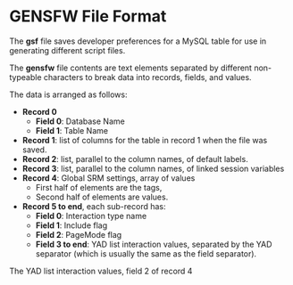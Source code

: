 # GENSFW File Format

The **gsf** file saves developer preferences for a MySQL table for use
in generating different script files.

The **gensfw** file contents are text elements separated by different
non-typeable characters to break data into records, fields, and values.

The data is arranged as follows:

- **Record 0**
  - **Field 0**: Database Name
  - **Field 1**: Table Name
- **Record 1**: list of columns for the table in record 1 when the file
  was saved.
- **Record 2**: list, parallel to the column names, of default labels.
- **Record 3**: list, parallel to the column names, of linked session variables
- **Record 4**: Global SRM settings, array of values
  - First half of elements are the tags,
  - Second half of elements are values.
- **Record 5 to end**, each sub-record has:
  - **Field 0**: Interaction type name
  - **Field 1**: Include flag
  - **Field 2**: PageMode flag
  - **Field 3 to end**: YAD list interaction values, separated by the
    YAD separator (which is usually the same as the field separator).

The YAD list interaction values, field 2 of record 4

